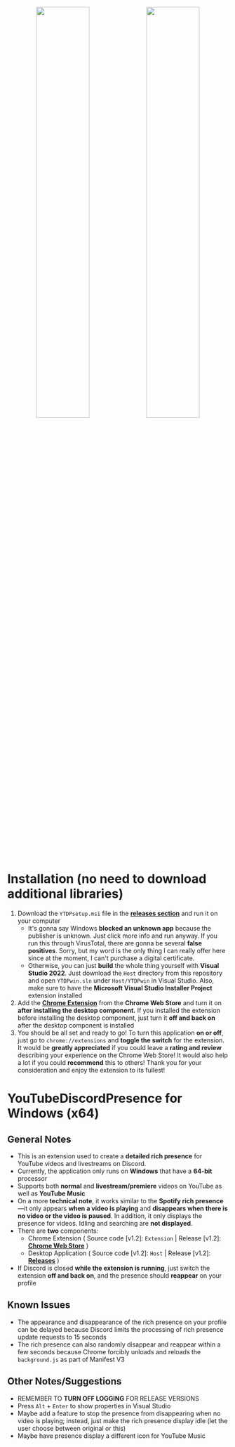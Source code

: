 <p align="center">
  <img width="100%" height="5" src="https://github.com/XFG16/YouTubeDiscordPresence/blob/YouTubeDiscordPresenceWin/Screenshots/ytdpScreenshot1.png?raw=true">
</p>
<p align="center">
  <img width="49%" height="auto" src="https://github.com/XFG16/YouTubeDiscordPresence/blob/YouTubeDiscordPresenceWin/Screenshots/ytdpScreenshot1.png?raw=true">
  <img width="49%" height="auto" src="https://github.com/XFG16/YouTubeDiscordPresence/blob/YouTubeDiscordPresenceWin/Screenshots/ytdpScreenshot2.png?raw=true">
</p>
<p align="center">
  <img width="100%" height="5" src="https://github.com/XFG16/YouTubeDiscordPresence/blob/YouTubeDiscordPresenceWin/Screenshots/ytdpScreenshot1.png?raw=true">
</p>

# Installation (no need to download additional libraries)
 1. Download the `YTDPsetup.msi` file in the [**<ins>releases section</ins>**](https://github.com/XFG16/YouTubeDiscordPresence/releases/tag/1.2) and run it on your computer
    - It's gonna say Windows **blocked an unknown app** because the publisher is unknown. Just click more info and run anyway. If you run this through VirusTotal, there are gonna be several **false positives**. Sorry, but my word is the only thing I can really offer here since at the moment, I can't purchase a digital certificate.
    - Otherwise, you can just **build** the whole thing yourself with **Visual Studio 2022**. Just download the `Host` directory from this repository and open `YTDPwin.sln` under `Host/YTDPwin` in Visual Studio. Also, make sure to have the **Microsoft Visual Studio Installer Project** extension installed
  2. Add the [<ins>**Chrome Extension**</ins>](https://chrome.google.com/webstore/detail/youtubediscordpresence/hnmeidgkfcbpjjjpmjmpehjdljlaeaaa) from the **Chrome Web Store** and turn it on **after installing the desktop component.** If you installed the extension before installing the desktop component, just turn it **off and back on** after the desktop component is installed
  3. You should be all set and ready to go! To turn this application **on or off**, just go to `chrome://extensions` and **toggle the switch** for the extension. It would be **greatly appreciated** if you could leave a **rating and review** describing your experience on the Chrome Web Store! It would also help a lot if you could **recommend** this to others! Thank you for your consideration and enjoy the extension to its fullest!


# YouTubeDiscordPresence for Windows (x64)
## General Notes 
 - This is an extension used to create a **detailed rich presence** for YouTube videos and livestreams on Discord.
 - Currently, the application only runs on **Windows** that have a **64-bit** processor
 - Supports both **normal** and **livestream/premiere** videos on YouTube as well as **YouTube Music**
 - On a more **technical note**, it works similar to the **Spotify rich presence**—it only appears **when a video is playing** and **disappears when there is no video or the video is paused**. In addition, it only displays the presence for videos. Idling and searching are **not displayed**.
 - There are **two** components:
   - Chrome Extension ( Source code [v1.2]: `Extension` | Release [v1.2]: [<ins>**Chrome Web Store**</ins>](https://chrome.google.com/webstore/detail/youtubediscordpresence/hnmeidgkfcbpjjjpmjmpehjdljlaeaaa) )
   - Desktop Application ( Source code [v1.2]: `Host` | Release [v1.2]: [**<ins>Releases</ins>**](https://github.com/XFG16/YouTubeDiscordPresence/releases/tag/1.2) )
 - If Discord is closed **while the extension is running**, just switch the extension **off and back on**, and the presence should **reappear** on your profile

## Known Issues
 - The appearance and disappearance of the rich presence on your profile can be delayed because Discord limits the processing of rich presence update requests to 15 seconds
 - The rich presence can also randomly disappear and reappear within a few seconds because Chrome forcibly unloads and reloads the `background.js` as part of Manifest V3

## Other Notes/Suggestions
 - REMEMBER TO **TURN OFF LOGGING** FOR RELEASE VERSIONS
 - Press `Alt` + `Enter` to show properties in Visual Studio
 - Maybe add a feature to stop the presence from disappearing when no video is playing; instead, just make the rich presence display idle (let the user choose between original or this)
 - Maybe have presence display a different icon for YouTube Music
